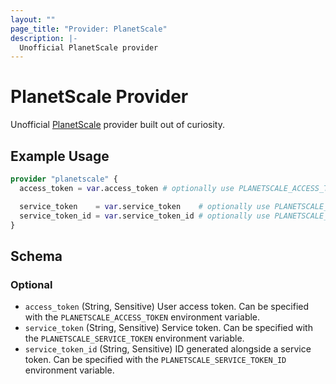 ```yaml
---
layout: ""
page_title: "Provider: PlanetScale"
description: |-
  Unofficial PlanetScale provider
---
```


# PlanetScale Provider

Unofficial [PlanetScale](https://planetscale.com) provider built out of curiosity.

## Example Usage

```terraform
provider "planetscale" {
  access_token = var.access_token # optionally use PLANETSCALE_ACCESS_TOKEN env var

  service_token    = var.service_token    # optionally use PLANETSCALE_SERVICE_TOKEN env var
  service_token_id = var.service_token_id # optionally use PLANETSCALE_SERVICE_TOKEN_ID env var
}
```

<!-- schema generated by tfplugindocs -->
## Schema

### Optional

- `access_token` (String, Sensitive) User access token. Can be specified with the `PLANETSCALE_ACCESS_TOKEN` environment variable.
- `service_token` (String, Sensitive) Service token. Can be specified with the `PLANETSCALE_SERVICE_TOKEN` environment variable.
- `service_token_id` (String, Sensitive) ID generated alongside a service token. Can be specified with the `PLANETSCALE_SERVICE_TOKEN_ID` environment variable.
